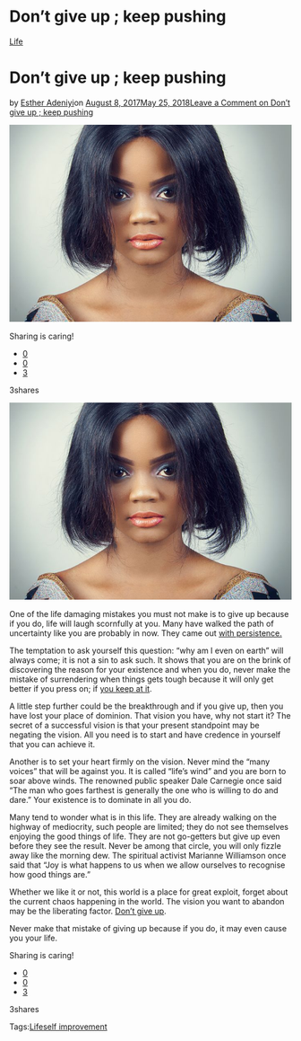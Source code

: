 # Don’t give up ; keep pushing

[Life](https://estheradeniyi.com/category/life/)
# Don&#x2019;t give up ; keep pushing

by [Esther Adeniyi](https://estheradeniyi.com/author/esther-adeniyi/)on [August 8, 2017May 25, 2018](https://estheradeniyi.com/dont-give-up-keep-pushing/)[Leave a Comment on Don&#x2019;t give up ; keep pushing](https://estheradeniyi.com/dont-give-up-keep-pushing/#respond)

![](images\young-adult-2537561__480.jpg)

Sharing is caring!

- [0](https://www.facebook.com/sharer/sharer.php?u=https%3A%2F%2Festheradeniyi.com%2Fdont-give-up-keep-pushing%2F&amp;t=Don%27t%20give%20up%20%3B%20keep%20pushing)
- [0](https://twitter.com/intent/tweet?text=Don%27t%20give%20up%20%3B%20keep%20pushing&amp;url=https%3A%2F%2Festheradeniyi.com%2Fdont-give-up-keep-pushing%2F)
- [3](#)

3shares

[![Don&apos;t give up image](images\young-adult-2537561__480.jpg)](images\young-adult-2537561__480.jpg)

One of the life damaging mistakes you must not make is to give up because if you do, life will laugh scornfully at you. Many have walked the path of uncertainty like you are probably in now. They came out [with persistence.](https://www.estheradeniyi.com/how-to-be-persistent-in-life-during?m=1)

The temptation to ask yourself this question: &#x201C;why am I even on earth&#x201D; will always come; it is not a sin to ask such. It shows that you are on the brink of discovering the reason for your existence and when you do, never make the mistake of surrendering when things gets tough because it will only get better if you press on; if [you keep at it](https://www.estheradeniyi.com/keep-at-it).

A little step further could be the breakthrough and if you give up, then you have lost your place of dominion. That vision you have, why not start it? The secret of a successful vision is that your present standpoint may be negating the vision. All you need is to start and have credence in yourself that you can achieve it.

Another is to set your heart firmly on the vision. Never mind the &#x201C;many voices&#x201D; that will be against you. It is called &#x201C;life&#x2019;s wind&#x201D; and you are born to soar above winds. The renowned public speaker Dale Carnegie once said &#x201C;The man who goes farthest is generally the one who is willing to do and dare.&#x201D; Your existence is to dominate in all you do.

Many tend to wonder what is in this life. They are already walking on the highway of mediocrity, such people are limited; they do not see themselves enjoying the good things of life. They are not go-getters but give up even before they see the result. Never be among that circle, you will only fizzle away like the morning dew. The spiritual activist Marianne Williamson once said that &#x201C;Joy is what happens to us when we allow ourselves to recognise how good things are.&#x201D;

Whether we like it or not, this world is a place for great exploit, forget about the current chaos happening in the world. The vision you want to abandon may be the liberating factor. [Don&#x2019;t give up](http://www.vanguardngr.com/2016/01/dont-give-up-god-has-not-finished-with-you/).

Never make that mistake of giving up because if you do, it may even cause you your life.

Sharing is caring!

- [0](https://www.facebook.com/sharer/sharer.php?u=https%3A%2F%2Festheradeniyi.com%2Fdont-give-up-keep-pushing%2F&amp;t=Don%27t%20give%20up%20%3B%20keep%20pushing)
- [0](https://twitter.com/intent/tweet?text=Don%27t%20give%20up%20%3B%20keep%20pushing&amp;url=https%3A%2F%2Festheradeniyi.com%2Fdont-give-up-keep-pushing%2F)
- [3](#)

3shares

Tags:[Life](https://estheradeniyi.com/tag/life/)[self improvement](https://estheradeniyi.com/tag/self-improvement/)